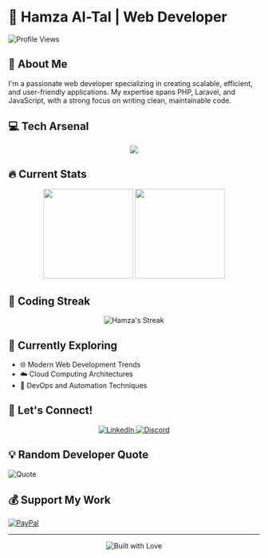 # 👋 Hamza Al-Tal | Web Developer

![Profile Views](https://komarev.com/ghpvc/?username=hamzatal&color=blueviolet)

## 🚀 About Me

I'm a passionate web developer specializing in creating scalable, efficient, and user-friendly applications. My expertise spans PHP, Laravel, and JavaScript, with a strong focus on writing clean, maintainable code.

## 💻 Tech Arsenal

<div align="center">
  <img src="https://skillicons.dev/icons?i=php,laravel,js,html,css,mysql,flutter,git,nodejs,wordpress&perline=5" />
</div>

## 🔥 Current Stats

<div align="center">
  <img height="180em" src="https://github-readme-stats.vercel.app/api?username=hamzatal&show_icons=true&theme=radical&include_all_commits=true&count_private=true"/>
  <img height="180em" src="https://github-readme-stats.vercel.app/api/top-langs/?username=hamzatal&layout=compact&langs_count=7&theme=radical"/>
</div>

## 🔗 Coding Streak

<div align="center">
  <img src="https://github-readme-streak-stats.herokuapp.com/?user=hamzatal&theme=radical" alt="Hamza's Streak" />
</div>

## 🌱 Currently Exploring

- 🌐 Modern Web Development Trends
- ☁️ Cloud Computing Architectures
- 🤖 DevOps and Automation Techniques

## 🤝 Let's Connect!

<div align="center">
  <a href="https://linkedin.com/in/hamza-tal/">
    <img alt="LinkedIn" src="https://img.shields.io/badge/LinkedIn-blue?style=for-the-badge&logo=linkedin"/>
  </a>
  <a href="https://discord.gg/#1899">
    <img alt="Discord" src="https://img.shields.io/badge/Discord-7289DA?style=for-the-badge&logo=discord&logoColor=white"/>
  </a>
</div>

## 💡 Random Developer Quote

![Quote](https://quotes-github-readme.vercel.app/api?type=horizontal&theme=radical)

## 💰 Support My Work

[![PayPal](https://img.shields.io/badge/PayPal-Donate-blue?style=for-the-badge&logo=paypal)](https://paypal.me/HamzaTalJo)

---

<div align="center">
  <img src="https://forthebadge.com/images/badges/built-with-love.svg" alt="Built with Love"/>
</div>
